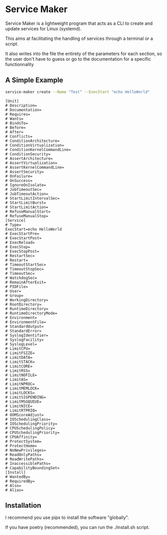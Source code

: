 # Service Maker 

Service Maker is a lightweight program that acts as a CLI to create and
update services for Linux (systemd).

This aims at facilitating the handling of services through a terminal or
a script.

It also writes into the file the entirety of the parameters for each section,
so the user don't have to guess or go to the documentation for a specific
functionnality

## A Simple Example

```bash
service-maker create --Name "Test" --ExecStart "echo HelloWorld"
```

```service file
[Unit]
# Description=
# Documentation=
# Requires=
# Wants=
# BindsTo=
# Before=
# After=
# Conflicts=
# ConditionArchitecture=
# ConditionVirtualization=
# ConditionKernelCommandLine=
# ConditionSecurity=
# AssertArchitecture=
# AssertVirtualization=
# AssertKernelCommandLine=
# AssertSecurity=
# OnFailure=
# OnSuccess=
# IgnoreOnIsolate=
# JobTimeoutSec=
# JobTimeoutAction=
# StartLimitIntervalSec=
# StartLimitBurst=
# StartLimitAction=
# RefuseManualStart=
# RefuseManualStop=
[Service]
# Type=
ExecStart=echo HelloWorld
# ExecStartPre=
# ExecStartPost=
# ExecReload=
# ExecStop=
# ExecStopPost=
# RestartSec=
# Restart=
# TimeoutStartSec=
# TimeoutStopSec=
# TimeoutSec=
# WatchdogSec=
# RemainAfterExit=
# PIDFile=
# User=
# Group=
# WorkingDirectory=
# RootDirectory=
# RuntimeDirectory=
# RuntimeDirectoryMode=
# Environment=
# EnvironmentFile=
# StandardOutput=
# StandardError=
# SyslogIdentifier=
# SyslogFacility=
# SyslogLevel=
# LimitCPU=
# LimitFSIZE=
# LimitDATA=
# LimitSTACK=
# LimitCORE=
# LimitRSS=
# LimitNOFILE=
# LimitAS=
# LimitNPROC=
# LimitMEMLOCK=
# LimitLOCKS=
# LimitSIGPENDING=
# LimitMSGQUEUE=
# LimitNICE=
# LimitRTPRIO=
# OOMScoreAdjust=
# IOSchedulingClass=
# IOSchedulingPriority=
# CPUSchedulingPolicy=
# CPUSchedulingPriority=
# CPUAffinity=
# ProtectSystem=
# ProtectHome=
# NoNewPrivileges=
# ReadOnlyPaths=
# ReadWritePaths=
# InaccessiblePaths=
# CapabilityBoundingSet=
[Install]
# WantedBy=
# RequiredBy=
# Also=
# Alias=
```


## Installation 

I recommend you use pipx to install the software "globally".

If you have poetry (recommended), you can run the ./install.sh script.

